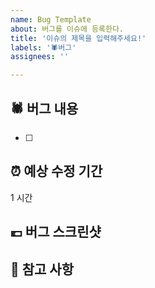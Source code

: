 ```yaml
---
name: Bug Template
about: 버그를 이슈에 등록한다.
title: '이슈의 제목을 입력해주세요!'
labels: '🕷버그'
assignees: ''

---
```


## 🕷 버그 내용
- [ ]

## ⏰ 예상 수정 기간
1 시간

## 💶 버그 스크린샷 

## 👄 참고 사항
